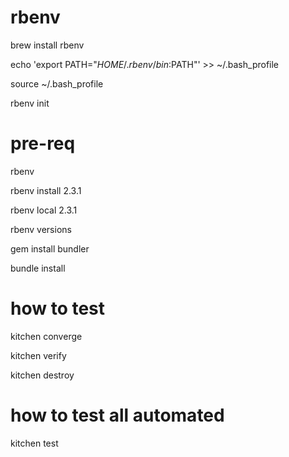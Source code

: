 

# rbenv

brew install rbenv

echo 'export PATH="$HOME/.rbenv/bin:$PATH"' >> ~/.bash_profile

source ~/.bash_profile

rbenv init

# pre-req

rbenv

rbenv install 2.3.1

rbenv local 2.3.1

rbenv versions

gem install bundler

bundle install


# how to test

kitchen converge

kitchen verify

kitchen destroy

# how to test all automated

kitchen test

